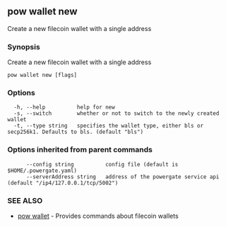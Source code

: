 ## pow wallet new

Create a new filecoin wallet with a single address

### Synopsis

Create a new filecoin wallet with a single address

```
pow wallet new [flags]
```

### Options

```
  -h, --help          help for new
  -s, --switch        whether or not to switch to the newly created wallet
  -t, --type string   specifies the wallet type, either bls or secp256k1. Defaults to bls. (default "bls")
```

### Options inherited from parent commands

```
      --config string          config file (default is $HOME/.powergate.yaml)
      --serverAddress string   address of the powergate service api (default "/ip4/127.0.0.1/tcp/5002")
```

### SEE ALSO

* [pow wallet](pow_wallet.md)	 - Provides commands about filecoin wallets

